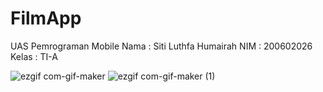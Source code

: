 # FilmApp
UAS Pemrograman Mobile
Nama : Siti Luthfa Humairah
NIM  : 200602026
Kelas : TI-A

![ezgif com-gif-maker](https://user-images.githubusercontent.com/95517020/144700741-ddd5580f-29ca-49ec-a71f-3a0f82e0117c.gif)
![ezgif com-gif-maker (1)](https://user-images.githubusercontent.com/95517020/148896773-91c7d4a6-0e97-48da-a178-fc610123c956.gif)
